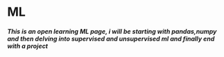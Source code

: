 # ML
##### This is an open learning ML page, i will be starting with pandas,numpy and then delving into supervised and unsupervised ml and finally end with a project
